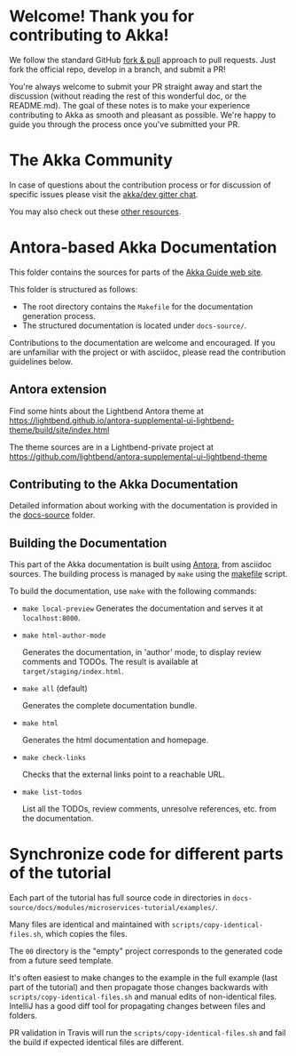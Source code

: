 # Welcome! Thank you for contributing to Akka!

We follow the standard GitHub [fork & pull](https://help.github.com/articles/using-pull-requests/#fork--pull) approach to pull requests. Just fork the official repo, develop in a branch, and submit a PR!

You're always welcome to submit your PR straight away and start the discussion (without reading the rest of this wonderful doc, or the README.md). The goal of these notes is to make your experience contributing to Akka as smooth and pleasant as possible. We're happy to guide you through the process once you've submitted your PR.

# The Akka Community

In case of questions about the contribution process or for discussion of specific issues please visit the [akka/dev gitter chat](https://gitter.im/akka/dev).

You may also check out these [other resources](https://akka.io/get-involved/).

# Antora-based Akka Documentation

This folder contains the sources for parts of the [Akka Guide web site](https://developer.lightbend.com/docs/akka-guide).

This folder is structured as follows:
- The root directory contains the `Makefile` for the documentation generation process.
- The structured documentation is located under `docs-source/`.

Contributions to the documentation are welcome and encouraged.
If you are unfamiliar with the project or with asciidoc, please read the contribution guidelines below.

## Antora extension

Find some hints about the Lightbend Antora theme at https://lightbend.github.io/antora-supplemental-ui-lightbend-theme/build/site/index.html

The theme sources are in a Lightbend-private project at https://github.com/lightbend/antora-supplemental-ui-lightbend-theme

## Contributing to the Akka Documentation

Detailed information about working with the documentation is provided in the [docs-source](docs-source/README.adoc) folder.

## Building the Documentation

This part of the Akka documentation is built using [Antora](https://docs.antora.org/antora/2.3/), from asciidoc sources.
The building process is managed by `make` using the [makefile](./Makefile) script.


To build the documentation, use `make` with the following commands:

* `make local-preview`
    Generates the documentation and serves it at `localhost:8000`.

* `make html-author-mode` 

    Generates the documentation, in 'author' mode, to display review comments and TODOs. The result is available at `target/staging/index.html`.

* `make all` (default) 

    Generates the complete documentation bundle.

* `make html`

    Generates the html documentation and homepage. 

* `make check-links`

    Checks that the external links point to a reachable URL.

* `make list-todos`

    List all the TODOs, review comments, unresolve references, etc. from the documentation.

# Synchronize code for different parts of the tutorial

Each part of the tutorial has full source code in directories in `docs-source/docs/modules/microservices-tutorial/examples/`.

Many files are identical and maintained with `scripts/copy-identical-files.sh`, which copies the files.

The `00` directory is the "empty" project corresponds to the generated code from a future seed template. 

It's often easiest to make changes to the example in the full example (last part of the tutorial) and then
propagate those changes backwards with `scripts/copy-identical-files.sh` and manual edits of non-identical
files. IntelliJ has a good diff tool for propagating changes between files and folders.

PR validation in Travis will run the `scripts/copy-identical-files.sh` and fail the build if expected identical
files are different.
